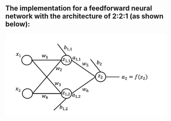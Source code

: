 ## The implementation for a feedforward neural network with the architecture of 2:2:1 (as shown below):
![](feedforward.png)

